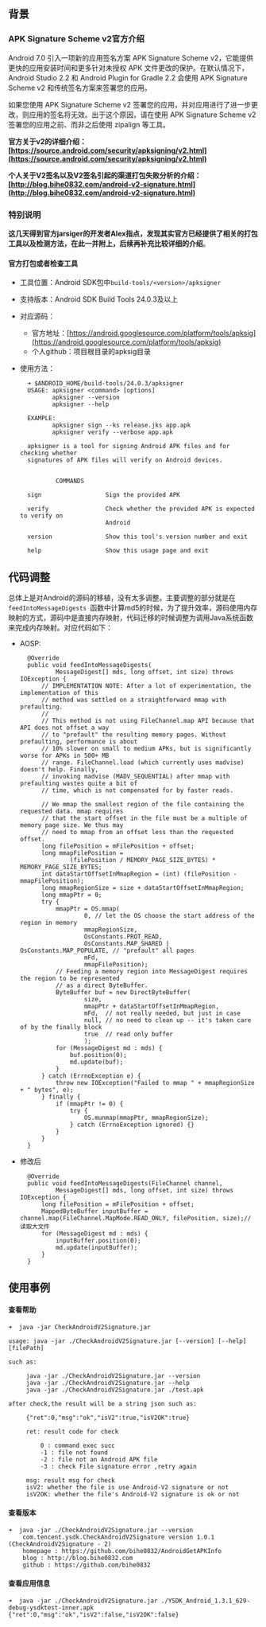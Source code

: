 ## 背景

### APK Signature Scheme v2官方介绍

Android 7.0 引入一项新的应用签名方案 APK Signature Scheme v2，它能提供更快的应用安装时间和更多针对未授权 APK 文件更改的保护。在默认情况下，Android Studio 2.2 和 Android Plugin for Gradle 2.2 会使用 APK Signature Scheme v2 和传统签名方案来签署您的应用。

如果您使用 APK Signature Scheme v2 签署您的应用，并对应用进行了进一步更改，则应用的签名将无效。出于这个原因，请在使用 APK Signature Scheme v2 签署您的应用之前、而非之后使用 zipalign 等工具。

**官方关于v2的详细介绍：[https://source.android.com/security/apksigning/v2.html](https://source.android.com/security/apksigning/v2.html)**

**个人关于V2签名以及V2签名引起的渠道打包失败分析的介绍：[http://blog.bihe0832.com/android-v2-signature.html](http://blog.bihe0832.com/android-v2-signature.html)**


### 特别说明

**这几天得到官方jarsiger的开发者Alex指点，发现其实官方已经提供了相关的打包工具以及检测方法，在此一并附上，后续再补充比较详细的介绍**。

#### 官方打包或者检查工具

- 工具位置：Android SDK包中`build-tools/<version>/apksigner`
- 支持版本：Android SDK Build Tools 24.0.3及以上
- 对应源码：
	
	- 官方地址：[https://android.googlesource.com/platform/tools/apksig](https://android.googlesource.com/platform/tools/apksig)
	- 个人github：项目根目录的apksig目录
- 使用方法：

		➜ $ANDROID_HOME/build-tools/24.0.3/apksigner
		USAGE: apksigner <command> [options]
		       apksigner --version
		       apksigner --help
		
		EXAMPLE:
		       apksigner sign --ks release.jks app.apk
		       apksigner verify --verbose app.apk
		
		apksigner is a tool for signing Android APK files and for checking whether
		signatures of APK files will verify on Android devices.
		
		
		        COMMANDS
		
		sign                  Sign the provided APK
		
		verify                Check whether the provided APK is expected to verify on
		                      Android
		
		version               Show this tool's version number and exit
		
		help                  Show this usage page and exit


## 代码调整

总体上是对Android的源码的移植，没有太多调整。主要调整的部分就是在`feedIntoMessageDigests `函数中计算md5的时候，为了提升效率，源码使用内存映射的方式，源码中是直接内存映射，代码迁移的时候调整为调用Java系统函数来完成内存映射。对应代码如下：


- AOSP:

		@Override
        public void feedIntoMessageDigests(
                MessageDigest[] mds, long offset, int size) throws IOException {
            // IMPLEMENTATION NOTE: After a lot of experimentation, the implementation of this
            // method was settled on a straightforward mmap with prefaulting.
            //
            // This method is not using FileChannel.map API because that API does not offset a way
            // to "prefault" the resulting memory pages. Without prefaulting, performance is about
            // 10% slower on small to medium APKs, but is significantly worse for APKs in 500+ MB
            // range. FileChannel.load (which currently uses madvise) doesn't help. Finally,
            // invoking madvise (MADV_SEQUENTIAL) after mmap with prefaulting wastes quite a bit of
            // time, which is not compensated for by faster reads.

            // We mmap the smallest region of the file containing the requested data. mmap requires
            // that the start offset in the file must be a multiple of memory page size. We thus may
            // need to mmap from an offset less than the requested offset.
            long filePosition = mFilePosition + offset;
            long mmapFilePosition =
                    (filePosition / MEMORY_PAGE_SIZE_BYTES) * MEMORY_PAGE_SIZE_BYTES;
            int dataStartOffsetInMmapRegion = (int) (filePosition - mmapFilePosition);
            long mmapRegionSize = size + dataStartOffsetInMmapRegion;
            long mmapPtr = 0;
            try {
                mmapPtr = OS.mmap(
                        0, // let the OS choose the start address of the region in memory
                        mmapRegionSize,
                        OsConstants.PROT_READ,
                        OsConstants.MAP_SHARED | OsConstants.MAP_POPULATE, // "prefault" all pages
                        mFd,
                        mmapFilePosition);
                // Feeding a memory region into MessageDigest requires the region to be represented
                // as a direct ByteBuffer.
                ByteBuffer buf = new DirectByteBuffer(
                        size,
                        mmapPtr + dataStartOffsetInMmapRegion,
                        mFd,  // not really needed, but just in case
                        null, // no need to clean up -- it's taken care of by the finally block
                        true  // read only buffer
                        );
                for (MessageDigest md : mds) {
                    buf.position(0);
                    md.update(buf);
                }
            } catch (ErrnoException e) {
                throw new IOException("Failed to mmap " + mmapRegionSize + " bytes", e);
            } finally {
                if (mmapPtr != 0) {
                    try {
                        OS.munmap(mmapPtr, mmapRegionSize);
                    } catch (ErrnoException ignored) {}
                }
            }
        }

- 修改后


 		@Override
        public void feedIntoMessageDigests(FileChannel channel,
                MessageDigest[] mds, long offset, int size) throws IOException {
            long filePosition = mFilePosition + offset;
            MappedByteBuffer inputBuffer = channel.map(FileChannel.MapMode.READ_ONLY, filePosition, size);// 读取大文件    
            for (MessageDigest md : mds) {
            	inputBuffer.position(0);
                md.update(inputBuffer);
            }
        }
        
## 使用事例

#### 查看帮助

	➜  java -jar CheckAndroidV2Signature.jar

	usage: java -jar ./CheckAndroidV2Signature.jar [--version] [--help] [filePath]
	
	such as:
	
		 java -jar ./CheckAndroidV2Signature.jar --version
		 java -jar ./CheckAndroidV2Signature.jar --help
		 java -jar ./CheckAndroidV2Signature.jar ./test.apk
	
	after check,the result will be a string json such as:
	
		 {"ret":0,"msg":"ok","isV2":true,"isV2OK":true}
	
		 ret: result code for check
	
			 0 : command exec succ
			 -1 : file not found
			 -2 : file not an Android APK file
			 -3 : check File signature error ,retry again
	
		 msg: result msg for check
		 isV2: whether the file is use Android-V2 signature or not
		 isV2OK: whether the file's Android-V2 signature is ok or not
			
			
#### 查看版本

	➜  java -jar ./CheckAndroidV2Signature.jar --version
		com.tencent.ysdk.CheckAndroidV2Signature version 1.0.1 (CheckAndroidV2Signature - 2)
		homepage : https://github.com/bihe0832/AndroidGetAPKInfo
		blog : http://blog.bihe0832.com
		github : https://github.com/bihe0832
		
#### 查看应用信息

	➜  java -jar ./CheckAndroidV2Signature.jar ./YSDK_Android_1.3.1_629-debug-ysdktest-inner.apk
	{"ret":0,"msg":"ok","isV2":false,"isV2OK":false}
		

